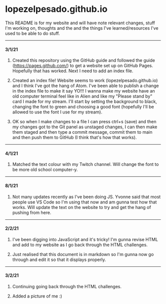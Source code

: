 # lopezelpesado.github.io

This README is for my website and will have note relevant changes, stuff I'm working on, thoughts and the and the things I've learned/resources I've used to be able to do stuff.

---

#### 3/1/21

1. Created this repository using the GitHub guide and followed the guide (https://pages.github.com/) to get a website set up on GitHub Pages. Hopefully that has worked. Next I need to add an index file.

2. Created an index file! Website seems to work (lopezelpesado.github.io) and I think I've got the hang of Atom. I've been able to publish a change in the index file to make it say YO!!! I wanna make my website have an old computer terminal feel like in Alien and like my "Please stand by" card I made for my stream. I'll start by setting the background to black, changing the font to green and choosing a good font (hopefully I'll be allowed to use the font I use for my stream).

3. OK so when I make changes to a file I can press ctrl+s (save) and then my changes got to the Git panel as unstaged changes, I can then make them staged and then type a commit message, commit them to main and then push them to GitHub (I think that's how that works).

---

#### 4/1/21

1. Matched the text colour with my Twitch channel. Will change the font to be more old school computer-y.

---

#### 8/1/21

1. Not many updates recently as I've been doing JS. Yvonne said that most people use VS Code so I'm using that now and am gunna test how that works. Will update the text on the website to try and get the hang of pushing from here.

---

#### 2/2/21

1. I've been digging into JavaScript and it's tricky! I'm gunna revise HTML and add to my website as I go back through the HTML challenges.

2. Just realised that this document is in markdown so I'm gunna now go through and edit it so that it displays properly.

---

#### 3/2/21

1. Continuing going back through the HTML challenges.

2. Added a picture of me :)